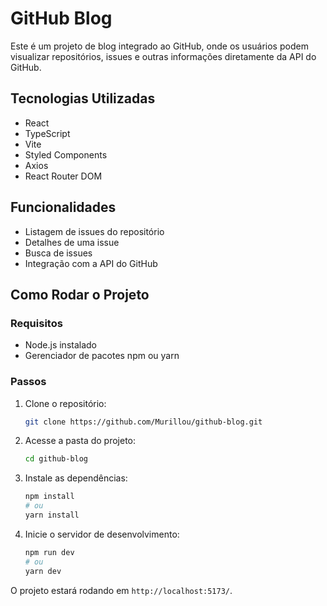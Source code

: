 # GitHub Blog

Este é um projeto de blog integrado ao GitHub, onde os usuários podem visualizar repositórios, issues e outras informações diretamente da API do GitHub.

## Tecnologias Utilizadas

- React
- TypeScript
- Vite
- Styled Components
- Axios
- React Router DOM

## Funcionalidades

- Listagem de issues do repositório
- Detalhes de uma issue
- Busca de issues
- Integração com a API do GitHub

## Como Rodar o Projeto

### Requisitos
- Node.js instalado
- Gerenciador de pacotes npm ou yarn

### Passos
1. Clone o repositório:
   ```bash
   git clone https://github.com/Murillou/github-blog.git
   ```
2. Acesse a pasta do projeto:
   ```bash
   cd github-blog
   ```
3. Instale as dependências:
   ```bash
   npm install
   # ou
   yarn install
   ```
4. Inicie o servidor de desenvolvimento:
   ```bash
   npm run dev
   # ou
   yarn dev
   ```

O projeto estará rodando em `http://localhost:5173/`.

